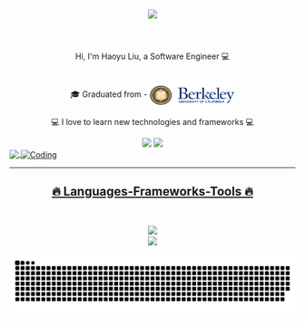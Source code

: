 <h1 align="center">
  <a href="https://git.io/typing-svg">
    <img src="https://readme-typing-svg.herokuapp.com/?lines=Hi+There!+👋;+Myself+Haoyu+Liu!;&center=true&size=30">
  </a>
</h1>

<br>
<p align="center">
  Hi, I'm Haoyu Liu, a Software Engineer 💻
  <br>
  <br>
  🎓 Graduated from - <a href="#"><img src="./UC-Berkeley-logo.png" alt="UCB" title="UCB" align="center" width="150" height="75"/></a>
  <br>
  💻 I love to learn new technologies and frameworks 💻
  <br>
</p>

<div align="center"> 
  <a href = "liu_haoyu@berkeley.edu"><img src="https://img.shields.io/badge/-Gmail-%23333?style=for-the-badge&logo=gmail&logoColor=white" target="_blank"></a>
  <a href="www.linkedin.com/in/haoyu-liu666" target="_blank"><img src="https://img.shields.io/badge/-LinkedIn-%230077B5?style=for-the-badge&logo=linkedin&logoColor=white" target="_blank"></a> 
</div>

 <div>
  <a href="https://github.com/HaoyL666">
   <img align="center" height="170" src="https://github-readme-stats.vercel.app/api/top-langs/?username=HaoyL666&layout=compact&langs_count=16&theme=dracula"/>
  <!-- <img align="center" src="https://github-readme-stats.vercel.app/api?username=HaoyL666&show_icons=true&theme=dracula&include_all_commits=true&count_private=true&hide=issues"/> -->
  <img align="center" alt="Coding" height="170" width="500" src="https://res.cloudinary.com/practicaldev/image/fetch/s--sNXjzc6P--/c_limit%2Cf_auto%2Cfl_progressive%2Cq_66%2Cw_880/https://media1.tenor.com/images/0c34272909ee2a4db5606a014082312b/tenor.gif%3Fitemid%3D15828752">
</div>

<hr>
<h2 align="center">🔥 Languages-Frameworks-Tools 🔥</h2>
<br>
<p align="center">
  <a href="https://skillicons.dev">
    <img src="https://skillicons.dev/icons?i=git,react,nodejs,github,js,java,css,express,graphql,webpack" /><br>
    <img src="https://skillicons.dev/icons?i=aws,kubernetes,docker,grafana,mongodb,postgres,html,redux" />

  </a>
</p>
<picture>
  <source media="(prefers-color-scheme: dark)" srcset="https://raw.githubusercontent.com/HaoyL666/HaoyL666/output/github-contribution-grid-snake-dark.svg">
  <source media="(prefers-color-scheme: light)" srcset="https://raw.githubusercontent.com/HaoyL666/HaoyL666/output/github-contribution-grid-snake.svg">
  <img alt="github contribution grid snake animation" src="https://raw.githubusercontent.com/HaoyL666/HaoyL666/output/github-contribution-grid-snake.svg">
</picture>



<!--
**HaoyL666/HaoyL666** is a ✨ _special_ ✨ repository because its `README.md` (this file) appears on your GitHub profile.

Here are some ideas to get you started:

- 🔭 I’m currently working on ...
- 🌱 I’m currently learning ...
- 👯 I’m looking to collaborate on ...
- 🤔 I’m looking for help with ...
- 💬 Ask me about ...
- 📫 How to reach me: ...
- 😄 Pronouns: ...
- ⚡ Fun fact: ...
-->
